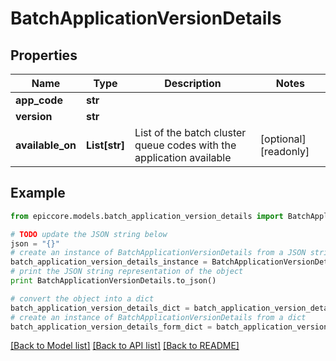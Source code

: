 # BatchApplicationVersionDetails


## Properties

Name | Type | Description | Notes
------------ | ------------- | ------------- | -------------
**app_code** | **str** |  | 
**version** | **str** |  | 
**available_on** | **List[str]** | List of the batch cluster queue codes with the application available | [optional] [readonly] 

## Example

```python
from epiccore.models.batch_application_version_details import BatchApplicationVersionDetails

# TODO update the JSON string below
json = "{}"
# create an instance of BatchApplicationVersionDetails from a JSON string
batch_application_version_details_instance = BatchApplicationVersionDetails.from_json(json)
# print the JSON string representation of the object
print BatchApplicationVersionDetails.to_json()

# convert the object into a dict
batch_application_version_details_dict = batch_application_version_details_instance.to_dict()
# create an instance of BatchApplicationVersionDetails from a dict
batch_application_version_details_form_dict = batch_application_version_details.from_dict(batch_application_version_details_dict)
```
[[Back to Model list]](../README.md#documentation-for-models) [[Back to API list]](../README.md#documentation-for-api-endpoints) [[Back to README]](../README.md)


